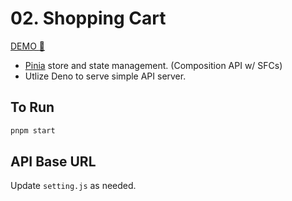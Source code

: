 # 02. Shopping Cart

[DEMO :rocket:](https://kwchang0831-vue-ex02.surge.sh/)

- [Pinia](https://pinia.vuejs.org/) store and state management. (Composition API w/ SFCs)
- Utlize Deno to serve simple API server.

## To Run

```sh
pnpm start
```

## API Base URL

Update `setting.js` as needed.
